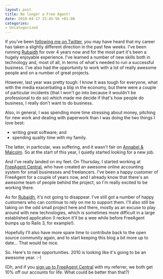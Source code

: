 ```yaml
---
layout: post
title: No longer a Free Agent!
date: 2010-04-17 15:45:56 +01:00
categories:
- Uncategorized
---
```

<p>If you've been <a href="http://twitter.com/mathie">following me on Twitter</a>, you may have heard that my career has taken a slightly different direction in the past few weeks. I've been running <a href="http://www.rubaidh.com/">Rubaidh</a> for over 4 years now and for the most part it's been a hugely enjoyable experience. I've learned a number of new skills both in technology and, most of all, in terms of what's needed to run a successful business. I've also had the opportunity to work with a lot of really awesome people and on a number of great projects.</p>
<p>However, last year was pretty tough. I know it was tough for everyone, what with the media exacerbating a blip in the economy, but there were a couple of particular incidents (that I won't go into because it wouldn't be professional to do so) which made me decide if that's how people do business, I really don't want to do business.</p>
<p>Also, in general, I was spending more time stressing about money, pitching for new work and dealing with paperwork than I was doing the two things I love best:</p>
<ul>
<li>writing great software; and</li>
<li>spending quality time with my family.</li>
</ul>
<p>The latter, in particular, was suffering, and it wasn't fair on <a href="http://www.flickr.com/photos/mathie/4430997275/">Annabel &amp; Malcolm</a>. So at the start of this year, I quietly started looking for a new job.</p>
<p>And I've really landed on my feet. On Thursday, I started working at <a href="http://www.freeagentcentral.com/?referrer=1250vxcy">FreeAgent Central</a>, who have created an awesome online accounting system for small businesses and freelancers. I've been a happy customer of FreeAgent for a couple of years now, and I already know that there's an awesome team of people behind the project, so I'm really excited to be working there.</p>
<p>As for <a href="http://rubaidh.com/">Rubaidh</a>, it's not going to disappear. I've still got a number of happy customers who can continue to rely on me to support them. I'll also still be taking on the odd small project here and there, mostly as an excuse to play around with new technologies, which is sometimes more difficult in a large established application (I reckon it'll be a wee while before FreeAgent bumps up to Rails 3, for example!).</p>
<p>Hopefully I'll also have more spare time to contribute back to the open source community again, and to start keeping this blog a bit more up to date... That would be nice.</p>
<p>So. Here's to new opportunities. 2010 is looking like it's going to be an awesome year. :-)</p>
<p>(Oh, and if you <a href="http://www.freeagentcentral.com/?referrer=1250vxcy">sign up to FreeAgent Central</a> with my referrer, we both get 10% off our accounts for life. What could be better than that?)</p>
